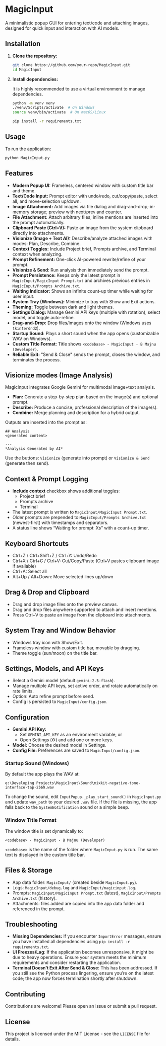 # MagicInput

A minimalistic popup GUI for entering text/code and attaching images, designed for quick input and interaction with AI models.

## Installation

1.  **Clone the repository:**

    ```bash
    git clone https://github.com/your-repo/MagicInput.git
    cd MagicInput
    ```

2.  **Install dependencies:**

    It is highly recommended to use a virtual environment to manage dependencies.

    ```bash
    python -m venv venv
    ./venv/Scripts/activate  # On Windows
    source venv/bin/activate  # On macOS/Linux
    
    pip install -r requirements.txt
    ```

## Usage

To run the application:

```bash
python MagicInput.py
```

## Features

*   **Modern Popup UI:** Frameless, centered window with custom title bar and theme.
*   **Text/Code Input:** Prompt editor with undo/redo, cut/copy/paste, select all, and move-selection up/down.
*   **Image Attachment:** Add images via file dialog and drag-and-drop; in-memory storage; preview with next/prev and counter.
*   **File Attachment:** Attach arbitrary files; inline mentions are inserted into the prompt automatically.
*   **Clipboard Paste (Ctrl+V):** Paste an image from the system clipboard directly into attachments.
*   **Visionize (Image + Text AI):** Describe/analyze attached images with modes: Plan, Describe, Combine.
*   **Context Toggles:** Include Project brief, Prompts archive, and Terminal context when analyzing.
*   **Prompt Refinement:** One-click AI-powered rewrite/refine of your prompt.
*   **Visionize & Send:** Run analysis then immediately send the prompt.
*   **Prompt Persistence:** Keeps only the latest prompt in `MagicInput/MagicInput Prompt.txt` and archives previous entries in `MagicInput/Prompts Archive.txt`.
*   **Waiting Indicator:** Shows an infinite count-up timer while waiting for user input.
*   **System Tray (Windows):** Minimize to tray with Show and Exit actions.
*   **Theming:** Toggle between dark and light themes.
*   **Settings Dialog:** Manage Gemini API keys (multiple with rotation), select model, and toggle auto-refine.
*   **Drag-and-Drop:** Drop files/images onto the window (Windows uses `tkinterdnd2`).
*   **Startup Sound:** Plays a short sound when the app opens (customizable WAV on Windows).
*   **Custom Title Format:** Title shows `<codebase> - MagicInput - B Majnu (Developer)`.
*   **Reliable Exit:** "Send & Close" sends the prompt, closes the window, and terminates the process.

## Visionize modes (Image Analysis)

MagicInput integrates Google Gemini for multimodal image+text analysis.

- **Plan:** Generate a step-by-step plan based on the image(s) and optional prompt.
- **Describe:** Produce a concise, professional description of the image(s).
- **Combine:** Merge planning and description for a hybrid output.

Outputs are inserted into the prompt as:

```
## Analysis
<generated content>

---
*Analysis Generated by AI*
```

Use the buttons: `Visionize` (generate into prompt) or `Visionize & Send` (generate then send).

## Context & Prompt Logging

- **Include context** checkbox shows additional toggles:
  - Project brief
  - Prompts archive
  - Terminal
- The latest prompt is written to `MagicInput/MagicInput Prompt.txt`.
- Older prompts are prepended to `MagicInput/Prompts Archive.txt` (newest-first) with timestamps and separators.
- A status line shows “Waiting for prompt: Xs” with a count-up timer.

## Keyboard Shortcuts

- Ctrl+Z / Ctrl+Shift+Z / Ctrl+Y: Undo/Redo
- Ctrl+X / Ctrl+C / Ctrl+V: Cut/Copy/Paste (Ctrl+V pastes clipboard image if available)
- Ctrl+A: Select all
- Alt+Up / Alt+Down: Move selected lines up/down

## Drag & Drop and Clipboard

- Drag and drop image files onto the preview canvas.
- Drag and drop files anywhere supported to attach and insert mentions.
- Press Ctrl+V to paste an image from the clipboard into attachments.

## System Tray and Window Behavior

- Windows tray icon with Show/Exit.
- Frameless window with custom title bar, movable by dragging.
- Theme toggle (sun/moon) on the title bar.

## Settings, Models, and API Keys

- Select a Gemini model (default `gemini-2.5-flash`).
- Manage multiple API keys, set active order, and rotate automatically on rate limits.
- Option: Auto refine prompt before send.
- Config is persisted to `MagicInput/config.json`.

## Configuration

*   **Gemini API Key:**
    - Set `GEMINI_API_KEY` as an environment variable, or
    - Open Settings (⚙) and add one or more keys.
*   **Model:** Choose the desired model in Settings.
*   **Config File:** Preferences are saved to `MagicInput/config.json`.

### Startup Sound (Windows)

By default the app plays the WAV at:

```
e:\Developing Projects\MagicInput\Sound\mixkit-negative-tone-interface-tap-2569.wav
```

To change the sound, edit `InputPopup._play_start_sound()` in `MagicInput.py` and update `wav_path` to your desired `.wav` file. If the file is missing, the app falls back to the `SystemNotification` sound or a simple beep.

### Window Title Format

The window title is set dynamically to:

```
<codebase> - MagicInput - B Majnu (Developer)
```

`<codebase>` is the name of the folder where `MagicInput.py` is run. The same text is displayed in the custom title bar.

## Files & Storage

- App data folder: `MagicInput/` (created beside `MagicInput.py`).
- Logs: `MagicInput/debug.log` and `MagicInput/magicinput.log`.
- Prompts: `MagicInput/MagicInput Prompt.txt` (latest), `MagicInput/Prompts Archive.txt` (history).
- Attachments: files added are copied into the app data folder and referenced in the prompt.

## Troubleshooting

*   **Missing Dependencies:** If you encounter `ImportError` messages, ensure you have installed all dependencies using `pip install -r requirements.txt`.
*   **UI Freezes/Lag:** If the application becomes unresponsive, it might be due to heavy operations. Ensure your system meets the minimum requirements and consider restarting the application.
*   **Terminal Doesn’t Exit After Send & Close:** This has been addressed. If you still see the Python process lingering, ensure you’re on the latest code; the app now forces termination shortly after shutdown.

## Contributing

Contributions are welcome! Please open an issue or submit a pull request.

## License

This project is licensed under the MIT License - see the `LICENSE` file for details.
